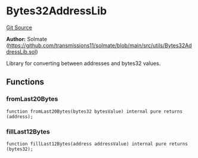 # Bytes32AddressLib
[Git Source](https://github.com/https://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@malda-protocol/malda-lending/blob/3408a5de0b7e9a81798e0551731f955e891c66df/src\libraries\Bytes32AddressLib.sol)

**Author:**
Solmate (https://github.com/transmissions11/solmate/blob/main/src/utils/Bytes32AddressLib.sol)

Library for converting between addresses and bytes32 values.


## Functions
### fromLast20Bytes


```solidity
function fromLast20Bytes(bytes32 bytesValue) internal pure returns (address);
```

### fillLast12Bytes


```solidity
function fillLast12Bytes(address addressValue) internal pure returns (bytes32);
```

